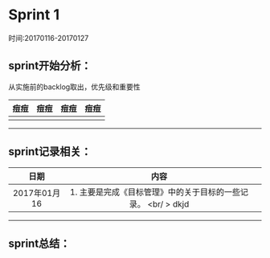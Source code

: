 # Sprint 1

时间:20170116-20170127

## sprint开始分析：

从实施前的backlog取出，优先级和重要性

|痘痘|痘痘|痘痘|痘痘|
|:-:|:-:|:-:|:-:|
|||||

----------------------------------

## sprint记录相关：

|日期|内容||
|:-:|:-:|:-:|
|2017年01月16|1. 主要是完成《目标管理》中的关于目标的一些记录。 <br/ >  dkjd||

----------------------------------

## sprint总结：